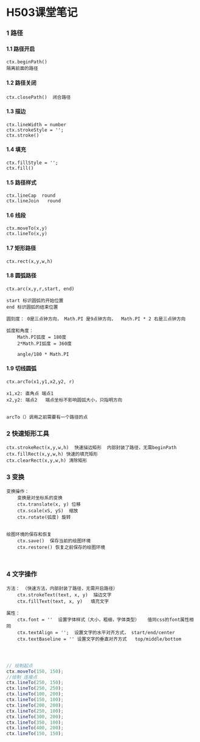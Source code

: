 # H503课堂笔记

### 1 路径

#### 1.1 路径开启

```
ctx.beginPath()
隔离前面的路径
```

#### 1.2 路径关闭

```
ctx.closePath()  闭合路径
```

#### 1.3 描边

```
ctx.lineWidth = number
ctx.strokeStyle = '';
ctx.stroke()
```

#### 1.4 填充

```
ctx.fillStyle = '';
ctx.fill()
```

#### 1.5 路径样式

```
ctx.lineCap  round
ctx.lineJoin   round
```

#### 1.6 线段

```
ctx.moveTo(x,y)
ctx.lineTo(x,y)
```

#### 1.7 矩形路径

```
ctx.rect(x,y,w,h)
```

#### 1.8 圆弧路径

```
ctx.arc(x,y,r,start, end)

start 标识圆弧的开始位置   
end 标识圆弧的结束位置

圆刻度： 0是三点钟方向， Math.PI 是9点钟方向，  Math.PI * 2 右是三点钟方向

弧度和角度：
	Math.PI弧度 = 180度
    2*Math.PI弧度 = 360度
    
    angle/180 * Math.PI
```

#### 1.9 切线圆弧

```
ctx.arcTo(x1,y1,x2,y2, r)

x1,x2: 直角点 端点1
x2,y2: 端点2   端点坐标不影响圆弧大小，只指明方向


arcTo（）调用之前需要有一个路径的点
```







### 2 快速矩形工具

```
ctx.strokeRect(x,y,w,h)  快速描边矩形  内部封装了路径，无需beginPath
ctx.fillRect(x,y,w,h) 快速的填充矩形
ctx.clearRect(x,y,w,h) 清除矩形
```



### 3 变换

```
变换操作： 
    变换是对坐标系的变换
    ctx.translate(x, y) 位移
    ctx.scale(xS, yS)  缩放
    ctx.rotate(弧度) 旋转


绘图环境的保存和恢复
	ctx.save()  保存当前的绘图环境
	ctx.restore() 恢复之前保存的绘图环境



```





### 4 文字操作

```
方法： （快速方法，内部封装了路径，无需开启路径）
	ctx.strokeText(text, x, y)  描边文字
	ctx.fillText(text, x, y)   填充文字
	
属性：
	ctx.font = ''  设置字体样式（大小，粗细，字体类型）   值同css的font属性相同
	ctx.textAlign = '';  设置文字的水平对齐方式， start/end/center
	ctx.textBaseline = '' 设置文字的垂直对齐方式   top/middle/bottom
	
	


```





























```js
// 绘制起点
ctx.moveTo(150, 150);
//绘制 连接点
ctx.lineTo(250, 150);
ctx.lineTo(250, 250);
ctx.lineTo(100, 200);
ctx.lineTo(150, 100);
ctx.lineTo(200, 200);
ctx.lineTo(250, 100);
ctx.lineTo(300, 200);
ctx.lineTo(350, 100);
ctx.lineTo(400, 200);
ctx.lineTo(150, 150);
```

